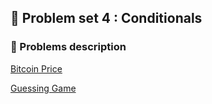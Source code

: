 ## 💭 Problem set 4 : Conditionals
### 🧠 Problems description
[Bitcoin Price](https://cs50.harvard.edu/python/2022/psets/4/bitcoin/)

[Guessing Game](https://cs50.harvard.edu/python/2022/psets/4/game/)